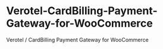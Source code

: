 # Verotel-CardBilling-Payment-Gateway-for-WooCommerce
Verotel / CardBilling Payment Gateway for WooCommerce
